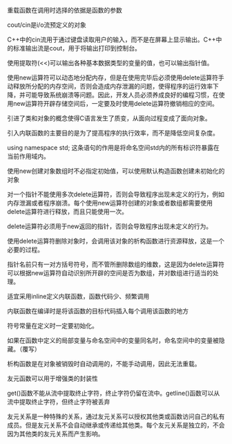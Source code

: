 重载函数在调用时选择的依据是函数的参数

cout/cin是i/o流预定义的对象

C++中的cin流用于通过键盘读取用户的输入，而不是在屏幕上显示输出。C++中的标准输出流是cout，用于将输出打印到控制台。

使用提取符(<<)可以输出各种基本数据类型的变量的值，也可以输出指针值。

使用new运算符可以动态地分配内存，但是在使用完毕后必须使用delete运算符手动释放所分配的内存空间，否则会造成内存泄漏的问题，使得程序的运行效率下降，并可能导致系统崩溃等问题。因此，开发人员必须养成良好的编程习惯，在使用new运算符开辟存储空间后，一定要及时使用delete运算符撤销相应的空间。


引进了类和对象的概念使得C语言发生了质变，从面向过程变成了面向对象。


引入内联函数的主要目的是为了提高程序的执行效率，而不是降低空间复杂度。


using namespace std; 这条语句的作用是将命名空间std内的所有标识符暴露在当前作用域内。


使用new创建对象数组时不必指定初始值，可以使用默认构造函数创建未初始化的对象


对一个指针不能使用多次delete运算符，否则会导致程序出现未定义的行为，例如内存泄漏或者程序崩溃。每个使用new运算符创建的对象或者数组都需要使用delete运算符进行释放，而且只能使用一次。


delete运算符必须用于new返回的指针，否则会导致程序出现未定义的行为。


使用delete运算符删除对象时，会调用该对象的析构函数进行资源释放，这是一个必要的过程。


指针名前只有一对方括号符号，而不管所删除数组的维数，这是因为delete运算符可以根据new运算符自动识别所开辟的空间是否为数组，并对数组进行适当的处理。


适宜采用inline定义内联函数，函数代码少、频繁调用


内联函数在编译时是将该函数的目标代码插入每个调用该函数的地方


符号常量在定义时一定要初始化。


如果在函数中定义的局部变量与命名空间中的变量同名时，命名空间中的变量被隐藏。（覆写）


析构函数是在对象被销毁时自动调用的，不能手动调用，因此无法重载。


友元函数可以用于增强类的封装性


get()函数不能从流中提取终止字符，终止字符仍留在流中。getline()函数可以从流中提取终止字符，但终止字符被丢弃


友元关系是一种特殊的关系，通过友元关系可以授权其他类或函数访问自己的私有成员。但是友元关系不会自动继承或传递给其他类。每个友元关系是独立的，不会因为其他类的友元关系而产生影响。